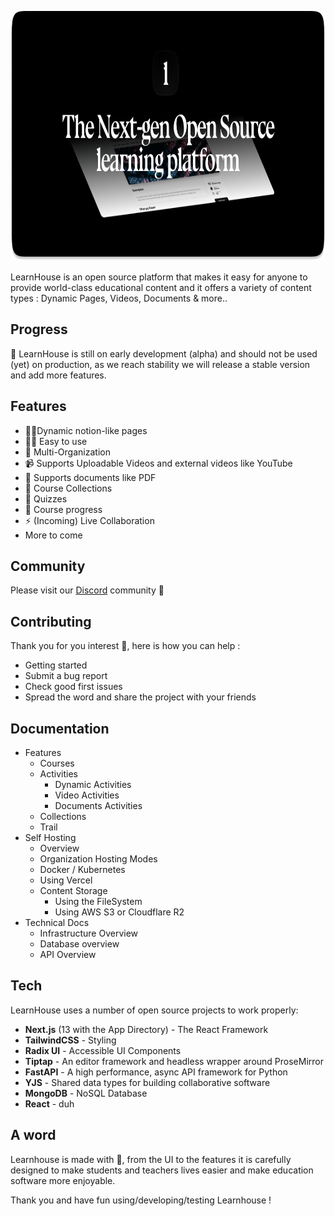 

<p align="center">
  <a href="https://learnhouse.app">
    <img src=".github/images/readme.png" height="400">
  </a>
</p>

LearnHouse is an open source platform that makes it easy for anyone to provide world-class educational content and it offers a variety of content types : Dynamic Pages, Videos, Documents & more.. 

## Progress 

🚧 LearnHouse is still on early development (alpha) and should not be used (yet) on production, as we reach stability we will release a stable version and add more features.

## Features

- 📄✨Dynamic notion-like pages
- 👨‍🎓 Easy to use
- 👥 Multi-Organization
- 📹 Supports Uploadable Videos and external videos like YouTube 
- 📄 Supports documents like PDF
- 🍱 Course Collections
- 🙋 Quizzes 
- 👟 Course progress 
- ⚡ (Incoming) Live Collaboration 
- More to come

## Community 

Please visit our  [Discord](https://discord.gg/CMyZjjYZ6x) community 👋

## Contributing 

Thank you for you interest 💖, here is how you can help :  
 - Getting started 
 - Submit a bug report 
 - Check good first issues 
 - Spread the word and share the project with your friends 

## Documentation  

 - Features 
	 - Courses 
	 - Activities 
		 - Dynamic Activities 
		 - Video Activities 
		 - Documents Activities
	- Collections 
	- Trail 
- Self Hosting 
	- Overview
	- Organization Hosting Modes 
	- Docker / Kubernetes 
	- Using Vercel
	- Content Storage 
		- Using the FileSystem
		- Using AWS S3 or Cloudflare R2 
- Technical Docs 
	- Infrastructure Overview  
	- Database overview 
	- API Overview 

## Tech

LearnHouse uses a number of open source projects to work properly:

- **Next.js** (13 with the App Directory) - The React Framework
- **TailwindCSS** - Styling 
- **Radix UI** - Accessible UI Components 
- **Tiptap** - An editor framework and headless wrapper around ProseMirror
- **FastAPI** - A high performance, async API framework for Python
- **YJS** - Shared data types for building collaborative software
- **MongoDB** - NoSQL Database
- **React** - duh

## A word

Learnhouse is made with 💜, from the UI to the features it is carefully designed to make students and teachers lives easier and make education software more enjoyable. 

Thank you and have fun using/developing/testing Learnhouse !
